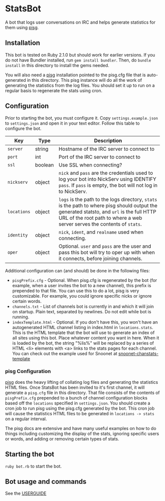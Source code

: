 StatsBot
========

A bot that logs user conversations on IRC and helps generate statistics for them using [pisg](http://pisg.sourceforge.net/).

## Installation

This bot is tested on Ruby 2.1.0 but should work for earlier versions. If you do not have Bundler installed, run ```gem install bundler```. Then, do ```bundle install``` in this directory to install the gems needed.

You will also need a [pisg](http://pisg.sourceforge.net/) installation pointed to the pisg.cfg file that is auto-generated in this directory. This pisg instance will do all the work of generating the statistics from the log files. You should set it up to run on a regular basis to regenerate the stats using cron.

## Configuration

Prior to starting the bot, you must configure it. Copy ```settings.example.json``` to ```settings.json``` and open it in your text editor. Follow this table to configure the bot.

Key | Type | Description
--- | ---- | -----------
```server``` | string | Hostname of the IRC server to connect to
```port``` | int | Port of the IRC server to connect to
```ssl``` | boolean | Use SSL when connecting?
```nickserv``` | object | ```nick``` and ```pass``` are the credentials used to log your bot into NickServ using IDENTIFY ```pass```. If ```pass``` is empty, the bot will not log in to NickServ.
```locations```| object | ```logs``` is the path to the logs directory, ```stats``` is the path to where pisg should output the generated statsto, and ```url``` is the full HTTP URL of the root path to where a web server serves the contents of ```stats```.
```identity``` | object | ```nick```, ```ident```, and ```realname``` used when connecting.
```oper``` | object | Optional. ```user``` and ```pass``` are the user and pass this bot will try to oper up with when it connects, before joining channels.

Additional configuration can (and should) be done in the following files:

* `pisgPrefix.cfg` - Optional. When pisg.cfg is regenerated by the bot (for example, when a user invites the bot to a new channel), this prefix is prepended to that file. You can use this to do a lot, pisg is very customizable. For example, you could ignore specific nicks or ignore certain words.
* `channels.txt` - List of channels bot is currently in and which it will join on startup. Plain text, separated by newlines. Do not edit while bot is running.
* `indexTemplate.html` - Optional. If you don't have this, you won't have an autogenerated HTML channel listing in index.html in ```locations.stats```. This is the HTML template that the bot will use to generate an index of all sites using this bot. Place whatever content you want in here. When it is loaded by the bot, the string "%lis%" will be replaced by a series of HTML \<li\> elements with \<a\> links to the stats pages for each channel. You can check out the example used for Snoonet at [snoonet-chanstats-template](https://github.com/snoonetIRC/chanstats-template)

### pisg Configuration

[pisg](http://pisg.sourceforge.net/) does the heavy lifting of collating log files and generating the statistics HTML files. Once StatsBot has been invited to it's first channel, it will generate a ```pisg.cfg``` file in this directory. That file consists of the contents of ```pisgPrefix.cfg``` prepended to a bunch of channel configuration blocks based off the ```locations``` specified in ```settings.json```. You should create a cron job to run pisg using the pisg.cfg generated by the bot. This cron job will cause the statistics HTML files to be generated in ```locations -> stats``` on a regular interval.

The pisg docs are extensive and have many useful examples on how to do things including customizing the display of the stats, ignoring specific users or words, and adding or removing certain types of stats.

## Starting the bot
```ruby bot.rb``` to start the bot.

## Bot usage and commands
See the [USERGUIDE](USERGUIDE.md)
